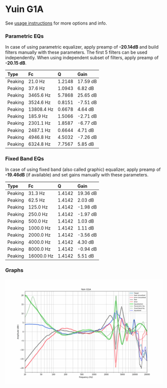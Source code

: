 # Yuin G1A
See [usage instructions](https://github.com/jaakkopasanen/AutoEq#usage) for more options and info.

### Parametric EQs
In case of using parametric equalizer, apply preamp of **-20.14dB** and build filters manually
with these parameters. The first 5 filters can be used independently.
When using independent subset of filters, apply preamp of **-20.15 dB**.

| Type    | Fc         |      Q | Gain     |
|:--------|:-----------|:-------|:---------|
| Peaking | 21.0 Hz    | 1.2148 | 17.59 dB |
| Peaking | 37.6 Hz    | 1.0943 | 6.82 dB  |
| Peaking | 3465.6 Hz  | 5.7868 | 25.65 dB |
| Peaking | 3524.6 Hz  | 0.8151 | -7.51 dB |
| Peaking | 13808.4 Hz | 0.6678 | 4.64 dB  |
| Peaking | 185.9 Hz   | 1.5066 | -2.71 dB |
| Peaking | 2301.1 Hz  | 1.8587 | -6.77 dB |
| Peaking | 2487.1 Hz  | 0.6644 | 4.71 dB  |
| Peaking | 4946.8 Hz  | 4.5032 | -7.26 dB |
| Peaking | 6324.8 Hz  | 7.7567 | 5.85 dB  |

### Fixed Band EQs
In case of using fixed band (also called graphic) equalizer, apply preamp of **-19.46dB**
(if available) and set gains manually with these parameters.

| Type    | Fc         |      Q | Gain     |
|:--------|:-----------|:-------|:---------|
| Peaking | 31.3 Hz    | 1.4142 | 19.36 dB |
| Peaking | 62.5 Hz    | 1.4142 | 2.03 dB  |
| Peaking | 125.0 Hz   | 1.4142 | -1.98 dB |
| Peaking | 250.0 Hz   | 1.4142 | -1.97 dB |
| Peaking | 500.0 Hz   | 1.4142 | 1.03 dB  |
| Peaking | 1000.0 Hz  | 1.4142 | 1.11 dB  |
| Peaking | 2000.0 Hz  | 1.4142 | -3.56 dB |
| Peaking | 4000.0 Hz  | 1.4142 | 4.30 dB  |
| Peaking | 8000.0 Hz  | 1.4142 | -0.94 dB |
| Peaking | 16000.0 Hz | 1.4142 | 5.51 dB  |

### Graphs
![](./Yuin%20G1A.png)